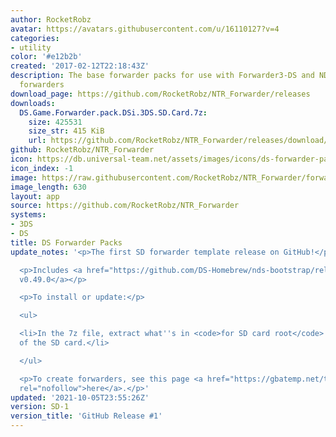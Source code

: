 ```yaml
---
author: RocketRobz
avatar: https://avatars.githubusercontent.com/u/16110127?v=4
categories:
- utility
color: '#e12b2b'
created: '2017-02-12T22:18:43Z'
description: The base forwarder packs for use with Forwarder3-DS and NDSForwarder
  forwarders
download_page: https://github.com/RocketRobz/NTR_Forwarder/releases
downloads:
  DS.Game.Forwarder.pack.DSi.3DS.SD.Card.7z:
    size: 425531
    size_str: 415 KiB
    url: https://github.com/RocketRobz/NTR_Forwarder/releases/download/SD-1/DS.Game.Forwarder.pack.DSi.3DS.SD.Card.7z
github: RocketRobz/NTR_Forwarder
icon: https://db.universal-team.net/assets/images/icons/ds-forwarder-packs.png
icon_index: -1
image: https://raw.githubusercontent.com/RocketRobz/NTR_Forwarder/forwarder/SD%20Card/sd/icon.bmp
image_length: 630
layout: app
source: https://github.com/RocketRobz/NTR_Forwarder
systems:
- 3DS
- DS
title: DS Forwarder Packs
update_notes: '<p>The first SD forwarder template release on GitHub!</p>

  <p>Includes <a href="https://github.com/DS-Homebrew/nds-bootstrap/releases/tag/v0.49.0">nds-bootstrap
  v0.49.0</a></p>

  <p>To install or update:</p>

  <ul>

  <li>In the 7z file, extract what''s in <code>for SD card root</code> to the root
  of the SD card.</li>

  </ul>

  <p>To create forwarders, see this page <a href="https://gbatemp.net/threads/nds-forwarder-cias-for-your-home-menu.426174/"
  rel="nofollow">here</a>.</p>'
updated: '2021-10-05T23:55:26Z'
version: SD-1
version_title: 'GitHub Release #1'
---
```

